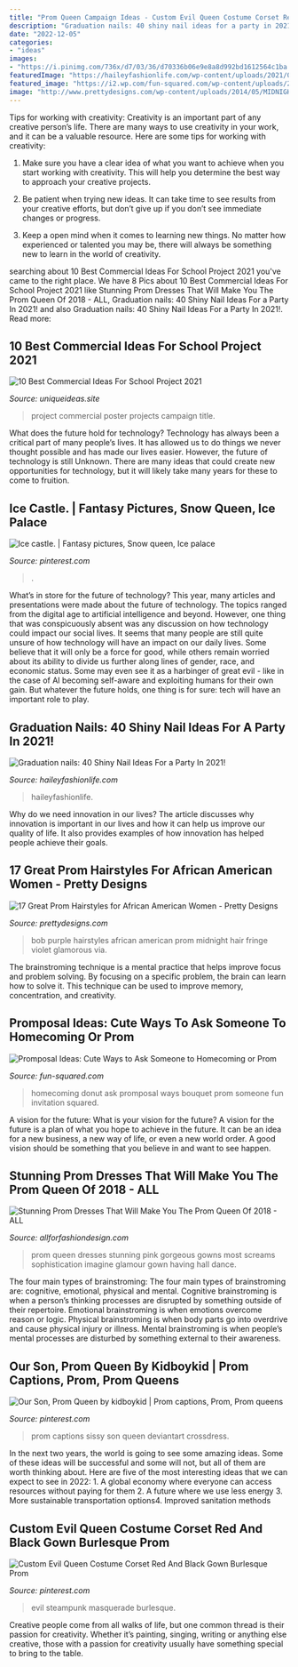 ```yaml
---
title: "Prom Queen Campaign Ideas - Custom Evil Queen Costume Corset Red And Black Gown Burlesque Prom"
description: "Graduation nails: 40 shiny nail ideas for a party in 2021!"
date: "2022-12-05"
categories:
- "ideas"
images:
- "https://i.pinimg.com/736x/d7/03/36/d70336b06e9e8a8d992bd1612564c1ba.jpg"
featuredImage: "https://haileyfashionlife.com/wp-content/uploads/2021/05/29-7.jpg"
featured_image: "https://i2.wp.com/fun-squared.com/wp-content/uploads/2018/08/homecoming-invitation-1.png?resize=1200%2C1719&amp;ssl=1"
image: "http://www.prettydesigns.com/wp-content/uploads/2014/05/MIDNIGHT-PURPLE-BOB.jpg"
---
```



Tips for working with creativity:
Creativity is an important part of any creative person’s life. There are many ways to use creativity in your work, and it can be a valuable resource. Here are some tips for working with creativity:
1. Make sure you have a clear idea of what you want to achieve when you start working with creativity. This will help you determine the best way to approach your creative projects.

2. Be patient when trying new ideas. It can take time to see results from your creative efforts, but don’t give up if you don’t see immediate changes or progress.

3. Keep a open mind when it comes to learning new things. No matter how experienced or talented you may be, there will always be something new to learn in the world of creativity.


	

		
searching about 10 Best Commercial Ideas For School Project 2021 you've came to the right place. We have 8 Pics about 10 Best Commercial Ideas For School Project 2021 like Stunning Prom Dresses That Will Make You The Prom Queen Of 2018 - ALL, Graduation nails: 40 Shiny Nail Ideas For a Party In 2021! and also Graduation nails: 40 Shiny Nail Ideas For a Party In 2021!. Read more:
		
    
## 10 Best Commercial Ideas For School Project 2021

<img loading=lazy src="https://www.uniqueideas.site/wp-content/uploads/school-campaign-poster-kids-school-projects-pinterest-school-3.jpg" onerror="this.onerror=null;this.src='https://tse1.mm.bing.net/th?id=OIP.LSJWkVlUaieXJA83WfiK4QHaJ4&amp;pid=15.1';" alt="10 Best Commercial Ideas For School Project 2021">

_Source: uniqueideas.site_

>project commercial poster projects campaign title. 

	

What does the future hold for technology?
Technology has always been a critical part of many people’s lives. It has allowed us to do things we never thought possible and has made our lives easier. However, the future of technology is still Unknown. There are many ideas that could create new opportunities for technology, but it will likely take many years for these to come to fruition.

    
## Ice Castle. | Fantasy Pictures, Snow Queen, Ice Palace

<img loading=lazy src="https://i.pinimg.com/736x/79/3e/39/793e39484813e8233c253443843db94d--ice-castles-ice-sculptures.jpg" onerror="this.onerror=null;this.src='https://tse4.mm.bing.net/th?id=OIP.MOkqXoDvG_ibYE7t4pYTMgHaEH&amp;pid=15.1';" alt="Ice castle. | Fantasy pictures, Snow queen, Ice palace">

_Source: pinterest.com_

>. 

	

What’s in store for the future of technology?
This year, many articles and presentations were made about the future of technology. The topics ranged from the digital age to artificial intelligence and beyond. However, one thing that was conspicuously absent was any discussion on how technology could impact our social lives. 
It seems that many people are still quite unsure of how technology will have an impact on our daily lives. Some believe that it will only be a force for good, while others remain worried about its ability to divide us further along lines of gender, race, and economic status. Some may even see it as a harbinger of great evil - like in the case of AI becoming self-aware and exploiting humans for their own gain. But whatever the future holds, one thing is for sure: tech will have an important role to play.

    
## Graduation Nails: 40 Shiny Nail Ideas For A Party In 2021!

<img loading=lazy src="https://haileyfashionlife.com/wp-content/uploads/2021/05/29-7.jpg" onerror="this.onerror=null;this.src='https://tse1.mm.bing.net/th?id=OIP.KWPnAwqDKLwz90-nM1uh6AHaLH&amp;pid=15.1';" alt="Graduation nails: 40 Shiny Nail Ideas For a Party In 2021!">

_Source: haileyfashionlife.com_

>haileyfashionlife. 

	

Why do we need innovation in our lives?
The article discusses why innovation is important in our lives and how it can help us improve our quality of life. It also provides examples of how innovation has helped people achieve their goals.

    
## 17 Great Prom Hairstyles For African American Women - Pretty Designs

<img loading=lazy src="http://www.prettydesigns.com/wp-content/uploads/2014/05/MIDNIGHT-PURPLE-BOB.jpg" onerror="this.onerror=null;this.src='https://tse4.mm.bing.net/th?id=OIP.tZ_OuFt0qKJLlF8XaC_YVwHaKP&amp;pid=15.1';" alt="17 Great Prom Hairstyles for African American Women - Pretty Designs">

_Source: prettydesigns.com_

>bob purple hairstyles african american prom midnight hair fringe violet glamorous via. 

	

The brainstroming technique is a mental practice that helps improve focus and problem solving. By focusing on a specific problem, the brain can learn how to solve it. This technique can be used to improve memory, concentration, and creativity.

    
## Promposal Ideas: Cute Ways To Ask Someone To Homecoming Or Prom

<img loading=lazy src="https://i2.wp.com/fun-squared.com/wp-content/uploads/2018/08/homecoming-invitation-1.png?resize=1200%2C1719&amp;ssl=1" onerror="this.onerror=null;this.src='https://tse1.mm.bing.net/th?id=OIP.Ax5T0XAV3970OP5u5wG9CwHaKn&amp;pid=15.1';" alt="Promposal Ideas: Cute Ways to Ask Someone to Homecoming or Prom">

_Source: fun-squared.com_

>homecoming donut ask promposal ways bouquet prom someone fun invitation squared. 

	

A vision for the future: What is your vision for the future?
A vision for the future is a plan of what you hope to achieve in the future. It can be an idea for a new business, a new way of life, or even a new world order. A good vision should be something that you believe in and want to see happen.

    
## Stunning Prom Dresses That Will Make You The Prom Queen Of 2018 - ALL

<img loading=lazy src="https://allforfashiondesign.com/wp-content/uploads/2018/04/file_657ea39ab6_original-600x900.jpg" onerror="this.onerror=null;this.src='https://tse2.mm.bing.net/th?id=OIP.XhZDafQlFZsdDheldkV6xgHaLH&amp;pid=15.1';" alt="Stunning Prom Dresses That Will Make You The Prom Queen Of 2018 - ALL">

_Source: allforfashiondesign.com_

>prom queen dresses stunning pink gorgeous gowns most screams sophistication imagine glamour gown having hall dance. 

	

The four main types of brainstroming:
The four main types of brainstroming are: cognitive, emotional, physical and mental. Cognitive brainstroming is when a person’s thinking processes are disrupted by something outside of their repertoire. Emotional brainstroming is when emotions overcome reason or logic. Physical brainstroming is when body parts go into overdrive and cause physical injury or illness. Mental brainstroming is when people’s mental processes are disturbed by something external to their awareness.

    
## Our Son, Prom Queen By Kidboykid | Prom Captions, Prom, Prom Queens

<img loading=lazy src="https://i.pinimg.com/736x/73/fe/83/73fe83676abdaf217eb837dbfe8e83ce.jpg" onerror="this.onerror=null;this.src='https://tse3.mm.bing.net/th?id=OIP.WGuCExu2gK9ccIuquX_hOQHaFb&amp;pid=15.1';" alt="Our Son, Prom Queen by kidboykid | Prom captions, Prom, Prom queens">

_Source: pinterest.com_

>prom captions sissy son queen deviantart crossdress. 

	

In the next two years, the world is going to see some amazing ideas. Some of these ideas will be successful and some will not, but all of them are worth thinking about. Here are five of the most interesting ideas that we can expect to see in 2022: 1. A global economy where everyone can access resources without paying for them 2. A future where we use less energy 3. More sustainable transportation options4. Improved sanitation methods
    
## Custom Evil Queen Costume Corset Red And Black Gown Burlesque Prom

<img loading=lazy src="https://i.pinimg.com/736x/d7/03/36/d70336b06e9e8a8d992bd1612564c1ba.jpg" onerror="this.onerror=null;this.src='https://tse3.mm.bing.net/th?id=OIP.3QQ_Jn253Ub2Skr5J_yrBgHaJ3&amp;pid=15.1';" alt="Custom Evil Queen Costume Corset Red And Black Gown Burlesque Prom">

_Source: pinterest.com_

>evil steampunk masquerade burlesque. 

	

Creative people come from all walks of life, but one common thread is their passion for creativity. Whether it’s painting, singing, writing or anything else creative, those with a passion for creativity usually have something special to bring to the table.

